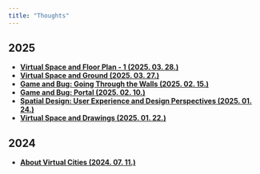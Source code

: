 ```yaml
---
title: "Thoughts"
---
```


## 2025

<div class="grid cards" markdown>

- [__Virtual Space and Floor Plan - 1 (2025. 03. 28.)__](./2025/0328.md)
- [__Virtual Space and Ground (2025. 03. 27.)__](./2025/0327.md)
- [__Game and Bug: Going Through the Walls (2025. 02. 15.)__](./2025/0215.md)
- [__Game and Bug: Portal (2025. 02. 10.)__](./2025/0210.md)
- [__Spatial Design: User Experience and Design Perspectives (2025. 01. 24.)__](./2025/0124.md)
- [__Virtual Space and Drawings (2025. 01. 22.)__](./2025/0122.md)

</div>

## 2024

<div class="grid cards" markdown>

- [__About Virtual Cities (2024. 07. 11.)__](./2024/0711.md)

</div>
